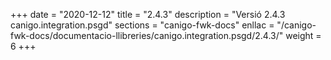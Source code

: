 +++
date        = "2020-12-12"
title       = "2.4.3"
description = "Versió 2.4.3 canigo.integration.psgd"
sections    = "canigo-fwk-docs"
enllac		= "/canigo-fwk-docs/documentacio-llibreries/canigo.integration.psgd/2.4.3/"
weight		= 6
+++
